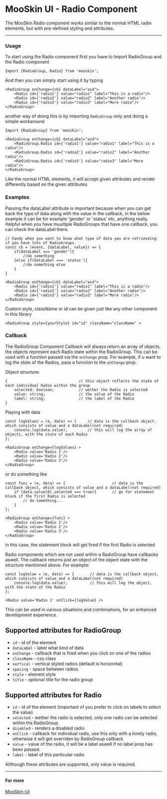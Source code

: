 # MooSkin UI - Radio Component

The MooSkin Radio component works similar to the normal HTML radio elements, but with pre-defined styling and attributes.

___

### Usage

To start using the Radio component first you have to Import RadioGroup and the Radio component

```
Import {RadioGroup, Radio} from 'mooskin';
```

And then you can simply start using it by typing

```
<RadioGroup onChange={cb} dataLabel="asd">
    <Radio id={'radio1'} value="radio1" label="This is a radio"/>
    <Radio id={'radio2'} value="radio2" label="Another radio"/>
    <Radio id={'radio3'} value="radio3" label="More radio"/>
</RadioGroup>

```

another way of doing this is by importing `RadioGroup` only and doing a simple workaround
```
Import {RadioGroup} from 'mooskin';

<RadioGroup onChange={cb} dataLabel="asd">
    <RadioGroup.Radio id={'radio1'} value="radio1" label="This is a radio"/>
    <RadioGroup.Radio id={'radio2'} value="radio2" label="Another radio"/>
    <RadioGroup.Radio id={'radio3'} value="radio3" label="More radio"/>
</RadioGroup>
```

Like the normal HTML elements, it will accept given attributes and render differently based on the given attributes

### Examples

Passing the dataLabel attribute is important because when you can get back the type of data along with the value in the callback, in the below example it can be for example 'gender' or 'status' etc, anything really. Helpful when you have muultiple RadioGroups that have one callback, you can check the dataLabel there.

```
// handy when you want to know what type of data you are retrieveing if you have lots of RadioGroups.
const cb = (event, {dataLabel, value}) => { 
    if(dataLabel === 'gender'){
        //do something
    }else if(dataLabel === 'status'){
        //do something else
    }
}

<RadioGroup onChange={cb} dataLabel="asd">
    <Radio id={'radio1'} value="radio1" label="This is a radio"/>
    <Radio id={'radio2'} value="radio2" label="Another radio"/>
    <Radio id={'radio3'} value="radio3" label="More radio"/>
</RadioGroup>
```


Custom style, className or id can be given just like any other component in this library 

```
<RadioGroup style={yourStyle} id="id" className="className" >
```

### Callback

The RadioGroup Component Callback will always return an array of objects, the objects represent each Radio state within the RadioGroup. This can be used with a function passed via the `onChange` prop. For example, if u want to log the state of the Radios, pass a function to the `onChange` prop.

Object structure:
```
{                                // this object reflects the state of each individual Radio within the group
    selected: boolean;           // wether the Radio is selected
    value: string;               // the value of the Radio
    label: string;               // the label of the Radio
}
```

Playing with data
```
const logValues = (e, data) => {     // data is the callback object, which consists of value and a dataLabel(not required)
    console.log(data.value);         // this will log the array of objects, with the state of each Radio
};

<RadioGroup onChange={logValues} >
    <Radio value='Radio 1'/>
    <Radio value='Radio 2'/>
    <Radio value='Radio 3'/>
</RadioGroup>
```
or do something like
```
const func = (e, data) => {                     // data is the callback object, which consists of value and a dataLabel(not required)
    if (data.value[0].selected === true){       // go for statement block if the first Radio is selected
        // do something...
    }
};

<RadioGroup onChange={func} >
    <Radio value='Radio 1'/>
    <Radio value='Radio 2'/>
    <Radio value='Radio 3'/>
</RadioGroup>
```
in this case, the statement block will get fired if the first Radio is selected

Radio components which are not used within a RadioGroup have callbacks aswell. The callback returns just an object of the object state with the structure mentioned above. For example:
```
const logValue = (e, data) => {       // data is the callback object, which consists of value and a dataLabel(not required)
    console.log(data.value);          // this will log the object, with the state of the Radio
};

<Radio value='Radio 1' onClick={logValue} />
```

This can be used in various situations and combinations, for an enhanced development experience.

## Supported attributes for RadioGroup

* `id` - id of the element
* `dataLabel` - label what kind of data 
* `onChange` - callback that is fired when you click on one of the radios
* `className` - css class
* `vertical` - vertical styled radios (default is horizontal)
* `spacing` - space between radios
* `style` - element style
* `title` - optional title for the radio group

## Supported attributes for Radio

* `id` - id of the element (important of you prefer to click on labels to select the value)
* `selected` - wether the radio is selected, only one radio can be selected within the RadioGroup
* `disabled` - renders a disabled radio
* `onClick` - callback for individual radio, use this only with a lonely radio, otherwise it will get overriden by RadioGroup callback
* `value` - value of the radio, it will be a label aswell if no label prop has been passed.
* `label` - label of this perticular radio

Allthough these attributes are supported, only value is required.

___

#### For more

[MooSkin-UI](https://github.com/moosend/mooskin-ui)